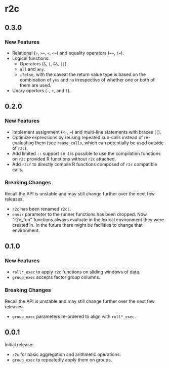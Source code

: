 # r2c

## 0.3.0

### New Features

* Relational (`>`, `>=`, `<`, `<=`) and equality operators (`==`, `!=`).
* Logical functions:
  * Operators (`&`, `|`, `&&`, `||`).
  * `all` and `any`.
  * `ifelse`, with the caveat the return value type is based on the combination of
      `yes` and `no` irrespective of whether one or both of them are used.
* Unary opertors (`-`, `+`, and `!`).

## 0.2.0

### New Features

* Implement assignment (`<-`, `=`) and multi-line statements with braces (`{`).
* Optimize expressions by reusing repeated sub-calls instead of re-evaluating
  them (see `reuse_calls`, which can potentially be used outside of `r2c`).
* Add limited `::` support so it is possible to use the compilation functions on
  `r2c` provided R functions without `r2c` attached.
* Add `r2cf` to directly compile R functions composed of `r2c` compatible calls.

### Breaking Changes

Recall the API is unstable and may still change further over the next few
releases.

* `r2c` has been renamed `r2cl`.
* `envir` parameter to the runner functions has been dropped.  Now "r2c_fun"
  functions always evaluate in the lexical environment they were created in.  In
  the future there might be facilities to change that environment.

## 0.1.0

### New Features

* `roll*_exec` to apply `r2c` functions on sliding windows of data.
* `group_exec` accepts factor group columns.

### Breaking Changes

Recall the API is unstable and may still change further over the next few
releases.

* `group_exec` parameters re-ordered to align with `roll*_exec`.

## 0.0.1

Initial release:

* `r2c` for basic aggregation and arithmetic operations.
* `group_exec` to repeatedly apply them on groups.
